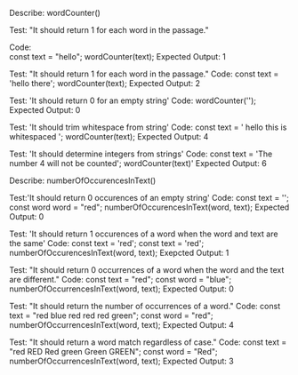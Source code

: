 Describe: wordCounter()

Test: "It should return 1 for each word in the passage."

Code:  
const text = "hello";
wordCounter(text);
Expected Output: 1

Test: "It should return 1 for each word in the passage."
Code:
const text = 'hello there';
wordCounter(text);
Expected Output: 2

Test: 'It should return 0 for an empty string'
Code: wordCounter('');
Expected Output: 0

Test: 'It should trim whitespace from string'
Code: 
const text = '  hello this is whitespaced   ';
wordCounter(text);
Expected Output: 4

Test: 'It should determine integers from strings'
Code: 
const text = 'The number 4 will not be counted';
wordCounter(text)'
Expected Output: 6

Describe: numberOfOccurencesInText()

Test:'It should return 0 occurences of an empty string'
Code: const text = '';
const word word = "red";
numberOfOccurencesInText(word, text);
Expected Output: 0

Test: 'It should return 1 occurences of a word when the word and text are the same'
Code:
const text = 'red';
const text = 'red';
numberOfOccurencesInText(word, text);
Exepcted Output: 1

Test: "It should return 0 occurrences of a word when the word and the text are different."
Code:
const text = "red";
const word = "blue";
numberOfOccurrencesInText(word, text);
Expected Output: 0

Test: "It should return the number of occurrences of a word."
Code:
const text = "red blue red red red green";
const word = "red";
numberOfOccurrencesInText(word, text);
Expected Output: 4

Test: "It should return a word match regardless of case."
Code:
const text = "red RED Red green Green GREEN";
const word = "Red";
numberOfOccurrencesInText(word, text);
Expected Output: 3
